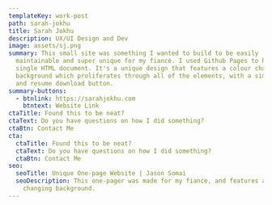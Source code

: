 ```yaml
---
templateKey: work-post
path: sarah-jokhu
title: Sarah Jokhu
description: UX/UI Design and Dev
image: assets/sj.png
summary: This small site was something I wanted to build to be easily
  maintainable and super unique for my fiancé. I used Github Pages to host a
  single HTML document. It's a unique design that features a colour changing
  background which proliferates through all of the elements, with a simple form
  and resume download button.
summary-buttons:
  - btnlink: https://sarahjokhu.com
    btntext: Website Link
ctaTitle: Found this to be neat?
ctaText: Do you have questions on how I did something?
ctaBtn: Contact Me
cta:
  ctaTitle: Found this to be neat?
  ctaText: Do you have questions on how I did something?
  ctaBtn: Contact Me
seo:
  seoTitle: Unique One-page Website | Jason Somai
  seoDescription: This one-pager was made for my fiance, and features a colour
    changing background.
---
```

